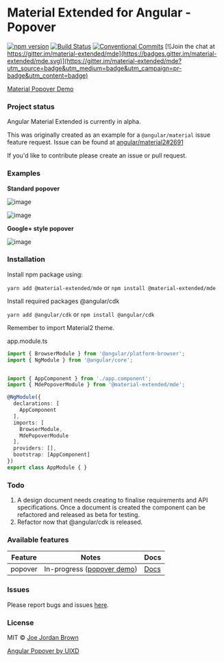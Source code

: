 # Material Extended for Angular - Popover

[![npm version](https://badge.fury.io/js/%40material-extended%2Fmde.svg)](https://www.npmjs.com/package/%40material-extended%2Fmde)
[![Build Status](https://travis-ci.org/material-extended/mde.svg?branch=master)](https://travis-ci.org/material-extended/mde)
[![Conventional Commits](https://img.shields.io/badge/Conventional%20Commits-1.0.0-yellow.svg)](https://conventionalcommits.org)
[![Join the chat at https://gitter.im/material-extended/mde](https://badges.gitter.im/material-extended/mde.svg)](https://gitter.im/material-extended/mde?utm_source=badge&utm_medium=badge&utm_campaign=pr-badge&utm_content=badge)


[Material Popover Demo](https://uixd.co.uk/open-source-software/material-extended/demo)

### Project status
Angular Material Extended is currently in alpha.

This was originally created as an example for a `@angular/material` issue feature request.
Issue can be found at [angular/material2#2691](https://github.com/angular/material2/issues/2691)

If you'd like to contribute please create an issue or pull request.



### Examples

**Standard popover**

![image](https://cloud.githubusercontent.com/assets/10200431/22394189/02e9b21e-e511-11e6-9f91-c6b470a6b212.png)


![image](https://cloud.githubusercontent.com/assets/10200431/22394186/e21a235c-e510-11e6-9cde-948b1a4382bc.png)

**Google+ style popover**

![image](https://cloud.githubusercontent.com/assets/10200431/22397870/4f27ddba-e573-11e6-943f-2d737b59d39e.png)





### Installation
Install npm package using:

`yarn add @material-extended/mde`
or
`npm install @material-extended/mde`

Install required packages @angular/cdk

`yarn add @angular/cdk`
or
`npm install @angular/cdk`

Remember to import Material2 theme.

app.module.ts
```typescript
import { BrowserModule } from '@angular/platform-browser';
import { NgModule } from '@angular/core';


import { AppComponent } from './app.component';
import { MdePopoverModule } from '@material-extended/mde';

@NgModule({
  declarations: [
    AppComponent
  ],
  imports: [
    BrowserModule,
    MdePopoverModule
  ],
  providers: [],
  bootstrap: [AppComponent]
})
export class AppModule { }
```

### Todo
1. A design document needs creating to finalise requirements and API specifications.
Once a document is created the component can be refactored and released as beta for testing.
2. Refactor now that @angular/cdk is released.


### Available features

| Feature | Notes                                                                                | Docs                                                                        |
|---------|--------------------------------------------------------------------------------------|-----------------------------------------------------------------------------|
| popover | In-progress ([popover demo](https://uixd.co.uk/open-source-software/material-extended/demo)) | [Docs](https://github.com/material-extended/mde/blob/master/src/lib/popover/popover.md) |


### Issues

Please report bugs and issues [here](https://github.com/material-extended/mde/issues).

### License
MIT © [Joe Jordan Brown](https://github.com/joejordanbrown)

[Angular Popover by UIXD](https://uixd.co.uk)
